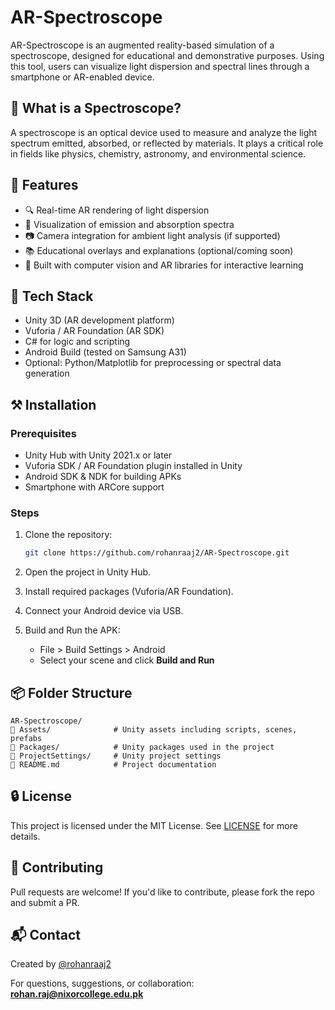 # AR-Spectroscope

AR-Spectroscope is an augmented reality-based simulation of a spectroscope, designed for educational and demonstrative purposes. Using this tool, users can visualize light dispersion and spectral lines through a smartphone or AR-enabled device.

## 🧪 What is a Spectroscope?

A spectroscope is an optical device used to measure and analyze the light spectrum emitted, absorbed, or reflected by materials. It plays a critical role in fields like physics, chemistry, astronomy, and environmental science.

## 📱 Features

* 🔍 Real-time AR rendering of light dispersion
* 🌈 Visualization of emission and absorption spectra
* 📷 Camera integration for ambient light analysis (if supported)
* 📚 Educational overlays and explanations (optional/coming soon)
* 🧠 Built with computer vision and AR libraries for interactive learning

## 🚀 Tech Stack

* Unity 3D (AR development platform)
* Vuforia / AR Foundation (AR SDK)
* C# for logic and scripting
* Android Build (tested on Samsung A31)
* Optional: Python/Matplotlib for preprocessing or spectral data generation

## ⚒️ Installation

### Prerequisites

* Unity Hub with Unity 2021.x or later
* Vuforia SDK / AR Foundation plugin installed in Unity
* Android SDK & NDK for building APKs
* Smartphone with ARCore support

### Steps

1. Clone the repository:

   ```bash
   git clone https://github.com/rohanraaj2/AR-Spectroscope.git
   ```

2. Open the project in Unity Hub.

3. Install required packages (Vuforia/AR Foundation).

4. Connect your Android device via USB.

5. Build and Run the APK:

   * File > Build Settings > Android
   * Select your scene and click **Build and Run**

## 📦 Folder Structure

```text
AR-Spectroscope/
🔹 Assets/              # Unity assets including scripts, scenes, prefabs
🔹 Packages/            # Unity packages used in the project
🔹 ProjectSettings/     # Unity project settings
🔹 README.md            # Project documentation
```

## 🔒 License

This project is licensed under the MIT License. See [LICENSE](./LICENSE) for more details.

## 🤝 Contributing

Pull requests are welcome! If you'd like to contribute, please fork the repo and submit a PR.

## 📬 Contact

Created by [@rohanraaj2](https://github.com/rohanraaj2)

For questions, suggestions, or collaboration: **[rohan.raj@nixorcollege.edu.pk](mailto:rohan.raj@nixorcollege.edu.pk)**
